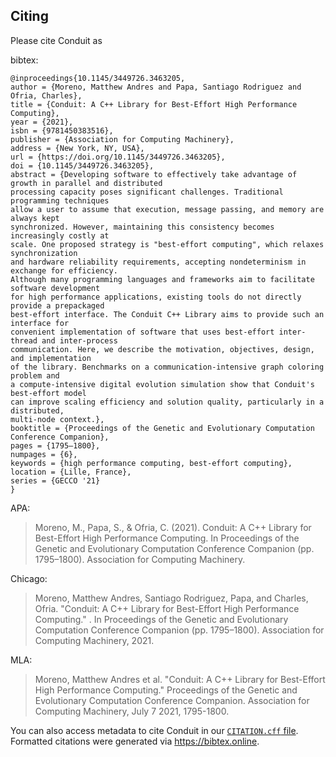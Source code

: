 ## Citing
Please cite Conduit as

bibtex:
```
@inproceedings{10.1145/3449726.3463205,
author = {Moreno, Matthew Andres and Papa, Santiago Rodriguez and Ofria, Charles},
title = {Conduit: A C++ Library for Best-Effort High Performance Computing},
year = {2021},
isbn = {9781450383516},
publisher = {Association for Computing Machinery},
address = {New York, NY, USA},
url = {https://doi.org/10.1145/3449726.3463205},
doi = {10.1145/3449726.3463205},
abstract = {Developing software to effectively take advantage of growth in parallel and distributed
processing capacity poses significant challenges. Traditional programming techniques
allow a user to assume that execution, message passing, and memory are always kept
synchronized. However, maintaining this consistency becomes increasingly costly at
scale. One proposed strategy is "best-effort computing", which relaxes synchronization
and hardware reliability requirements, accepting nondeterminism in exchange for efficiency.
Although many programming languages and frameworks aim to facilitate software development
for high performance applications, existing tools do not directly provide a prepackaged
best-effort interface. The Conduit C++ Library aims to provide such an interface for
convenient implementation of software that uses best-effort inter-thread and inter-process
communication. Here, we describe the motivation, objectives, design, and implementation
of the library. Benchmarks on a communication-intensive graph coloring problem and
a compute-intensive digital evolution simulation show that Conduit's best-effort model
can improve scaling efficiency and solution quality, particularly in a distributed,
multi-node context.},
booktitle = {Proceedings of the Genetic and Evolutionary Computation Conference Companion},
pages = {1795–1800},
numpages = {6},
keywords = {high performance computing, best-effort computing},
location = {Lille, France},
series = {GECCO '21}
}
```

APA:
> Moreno, M., Papa, S., & Ofria, C. (2021). Conduit: A C++ Library for Best-Effort High Performance Computing. In Proceedings of the Genetic and Evolutionary Computation Conference Companion (pp. 1795–1800). Association for Computing Machinery.

Chicago:
>  Moreno, Matthew Andres, Santiago Rodriguez, Papa, and Charles, Ofria. "Conduit: A C++ Library for Best-Effort High Performance Computing." . In Proceedings of the Genetic and Evolutionary Computation Conference Companion (pp. 1795–1800). Association for Computing Machinery, 2021.

MLA:
> Moreno, Matthew Andres et al. "Conduit: A C++ Library for Best-Effort High Performance Computing." Proceedings of the Genetic and Evolutionary Computation Conference Companion. Association for Computing Machinery, July 7 2021, 1795-1800.

You can also access metadata to cite Conduit in our [`CITATION.cff` file](https://github.com/mmore500/conduit/blob/master/CITATION.cff).
Formatted citations were generated via <https://bibtex.online>.
